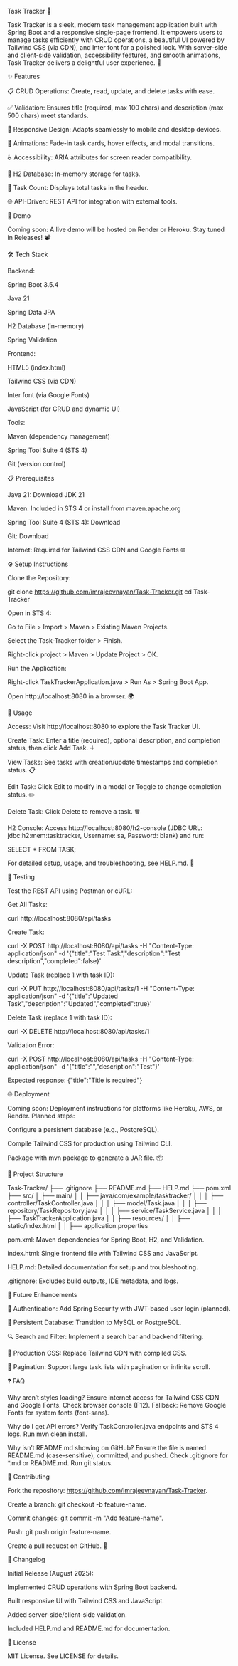Task Tracker 🌟











Task Tracker is a sleek, modern task management application built with Spring Boot and a responsive single-page frontend. It empowers users to manage tasks efficiently with CRUD operations, a beautiful UI powered by Tailwind CSS (via CDN), and Inter font for a polished look. With server-side and client-side validation, accessibility features, and smooth animations, Task Tracker delivers a delightful user experience. 🚀

✨ Features





📋 CRUD Operations: Create, read, update, and delete tasks with ease.



✅ Validation: Ensures title (required, max 100 chars) and description (max 500 chars) meet standards.



📱 Responsive Design: Adapts seamlessly to mobile and desktop devices.



🎨 Animations: Fade-in task cards, hover effects, and modal transitions.



♿ Accessibility: ARIA attributes for screen reader compatibility.



💾 H2 Database: In-memory storage for tasks.



🔢 Task Count: Displays total tasks in the header.



🌐 API-Driven: REST API for integration with external tools.

🎥 Demo

Coming soon: A live demo will be hosted on Render or Heroku. Stay tuned in Releases! 📽️

🛠️ Tech Stack





Backend:





Spring Boot 3.5.4



Java 21



Spring Data JPA



H2 Database (in-memory)



Spring Validation



Frontend:





HTML5 (index.html)



Tailwind CSS (via CDN)



Inter font (via Google Fonts)



JavaScript (for CRUD and dynamic UI)



Tools:





Maven (dependency management)



Spring Tool Suite 4 (STS 4)



Git (version control)

📋 Prerequisites





Java 21: Download JDK 21



Maven: Included in STS 4 or install from maven.apache.org



Spring Tool Suite 4 (STS 4): Download



Git: Download



Internet: Required for Tailwind CSS CDN and Google Fonts 🌐

⚙️ Setup Instructions





Clone the Repository:

git clone https://github.com/imrajeevnayan/Task-Tracker.git
cd Task-Tracker



Open in STS 4:





Go to File > Import > Maven > Existing Maven Projects.



Select the Task-Tracker folder > Finish.



Right-click project > Maven > Update Project > OK.



Run the Application:





Right-click TaskTrackerApplication.java > Run As > Spring Boot App.



Open http://localhost:8080 in a browser. 🌍

🚀 Usage





Access: Visit http://localhost:8080 to explore the Task Tracker UI.



Create Task: Enter a title (required), optional description, and completion status, then click Add Task. ➕



View Tasks: See tasks with creation/update timestamps and completion status. 📋



Edit Task: Click Edit to modify in a modal or Toggle to change completion status. ✏️



Delete Task: Click Delete to remove a task. 🗑️



H2 Console: Access http://localhost:8080/h2-console (JDBC URL: jdbc:h2:mem:tasktracker, Username: sa, Password: blank) and run:

SELECT * FROM TASK;

For detailed setup, usage, and troubleshooting, see HELP.md. 📖

🧪 Testing

Test the REST API using Postman or cURL:





Get All Tasks:

curl http://localhost:8080/api/tasks



Create Task:

curl -X POST http://localhost:8080/api/tasks -H "Content-Type: application/json" -d '{"title":"Test Task","description":"Test description","completed":false}'



Update Task (replace 1 with task ID):

curl -X PUT http://localhost:8080/api/tasks/1 -H "Content-Type: application/json" -d '{"title":"Updated Task","description":"Updated","completed":true}'



Delete Task (replace 1 with task ID):

curl -X DELETE http://localhost:8080/api/tasks/1



Validation Error:

curl -X POST http://localhost:8080/api/tasks -H "Content-Type: application/json" -d '{"title":"","description":"Test"}'

Expected response: {"title":"Title is required"}

🌐 Deployment

Coming soon: Deployment instructions for platforms like Heroku, AWS, or Render. Planned steps:





Configure a persistent database (e.g., PostgreSQL).



Compile Tailwind CSS for production using Tailwind CLI.



Package with mvn package to generate a JAR file. 📦

📂 Project Structure

Task-Tracker/
├── .gitignore
├── README.md
├── HELP.md
├── pom.xml
├── src/
│   ├── main/
│   │   ├── java/com/example/tasktracker/
│   │   │   ├── controller/TaskController.java
│   │   │   ├── model/Task.java
│   │   │   ├── repository/TaskRepository.java
│   │   │   ├── service/TaskService.java
│   │   │   ├── TaskTrackerApplication.java
│   │   ├── resources/
│   │       ├── static/index.html
│   │       ├── application.properties





pom.xml: Maven dependencies for Spring Boot, H2, and Validation.



index.html: Single frontend file with Tailwind CSS and JavaScript.



HELP.md: Detailed documentation for setup and troubleshooting.



.gitignore: Excludes build outputs, IDE metadata, and logs.

🔮 Future Enhancements





🔐 Authentication: Add Spring Security with JWT-based user login (planned).



💾 Persistent Database: Transition to MySQL or PostgreSQL.



🔍 Search and Filter: Implement a search bar and backend filtering.



🎨 Production CSS: Replace Tailwind CDN with compiled CSS.



📄 Pagination: Support large task lists with pagination or infinite scroll.

❓ FAQ





Why aren’t styles loading?
Ensure internet access for Tailwind CSS CDN and Google Fonts. Check browser console (F12). Fallback: Remove Google Fonts for system fonts (font-sans).



Why do I get API errors?
Verify TaskController.java endpoints and STS 4 logs. Run mvn clean install.



Why isn’t README.md showing on GitHub?
Ensure the file is named README.md (case-sensitive), committed, and pushed. Check .gitignore for *.md or README.md. Run git status.

🤝 Contributing





Fork the repository: https://github.com/imrajeevnayan/Task-Tracker.



Create a branch: git checkout -b feature-name.



Commit changes: git commit -m "Add feature-name".



Push: git push origin feature-name.



Create a pull request on GitHub. 🌟

📜 Changelog





Initial Release (August 2025):





Implemented CRUD operations with Spring Boot backend.



Built responsive UI with Tailwind CSS and JavaScript.



Added server-side/client-side validation.



Included HELP.md and README.md for documentation.

📄 License

MIT License. See LICENSE for details.